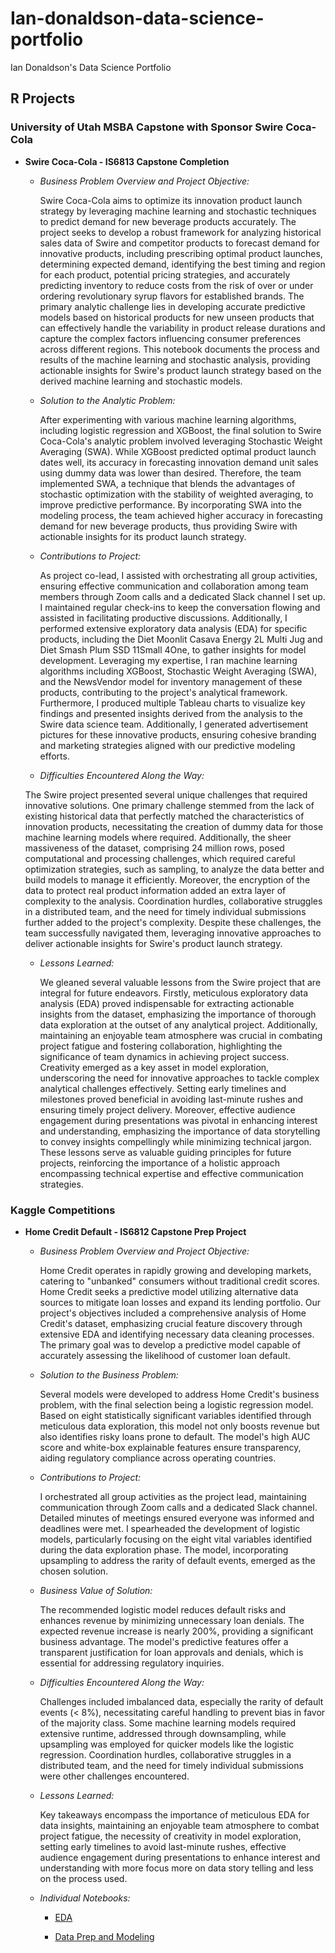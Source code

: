 # Ian-donaldson-data-science-portfolio
Ian Donaldson's Data Science Portfolio

## R Projects

### University of Utah MSBA Capstone with Sponsor Swire Coca-Cola  
+ **Swire Coca-Cola - IS6813 Capstone Completion**
  + *Business Problem Overview and Project Objective:*
  
    Swire Coca-Cola aims to optimize its innovation product launch strategy by leveraging machine learning and stochastic techniques to predict demand for new beverage products accurately. The project seeks to develop a robust framework for analyzing historical sales data of Swire and competitor products to forecast demand for innovative products, including prescribing optimal product launches, determining expected demand, identifying the best timing and region for each product, potential pricing strategies, and accurately predicting inventory to reduce costs from the risk of over or under ordering revolutionary syrup flavors for established brands. The primary analytic challenge lies in developing accurate predictive models based on historical products for new unseen products that can effectively handle the variability in product release durations and capture the complex factors influencing consumer preferences across different regions. This notebook documents the process and results of the machine learning and stochastic analysis, providing actionable insights for Swire's product launch strategy based on the derived machine learning and stochastic models.

  + *Solution to the Analytic Problem:*
  
    After experimenting with various machine learning algorithms, including logistic regression and XGBoost, the final solution to Swire Coca-Cola's analytic problem involved leveraging Stochastic Weight Averaging (SWA). While XGBoost predicted optimal product launch dates well, its accuracy in forecasting innovation demand unit sales using dummy data was lower than desired. Therefore, the team implemented SWA, a technique that blends the advantages of stochastic optimization with the stability of weighted averaging, to improve predictive performance. By incorporating SWA into the modeling process, the team achieved higher accuracy in forecasting demand for new beverage products, thus providing Swire with actionable insights for its product launch strategy.

  + *Contributions to Project:*
    
    As project co-lead, I assisted with orchestrating all group activities, ensuring effective communication and collaboration among team members through Zoom calls and a dedicated Slack channel I set up. I maintained regular check-ins to keep the conversation flowing and assisted in facilitating productive discussions. Additionally, I performed extensive exploratory data analysis (EDA) for specific products, including the Diet Moonlit Casava Energy 2L Multi Jug and Diet Smash Plum SSD 11Small 4One, to gather insights for model development. Leveraging my expertise, I ran machine learning algorithms including XGBoost, Stochastic Weight Averaging (SWA), and the NewsVendor model for inventory management of these products, contributing to the project's analytical framework. Furthermore, I produced multiple Tableau charts to visualize key findings and presented insights derived from the analysis to the Swire data science team. Additionally, I generated advertisement pictures for these innovative products, ensuring cohesive branding and marketing strategies aligned with our predictive modeling efforts.

  +  *Difficulties Encountered Along the Way:*
    
    The Swire project presented several unique challenges that required innovative solutions. One primary challenge stemmed from the lack of existing historical data that perfectly matched the characteristics of innovation products, necessitating the creation of dummy data for those machine learning models where required. Additionally, the sheer massiveness of the dataset, comprising 24 million rows, posed computational and processing challenges, which required careful optimization strategies, such as sampling, to analyze the data better and build models to manage it efficiently. Moreover, the encryption of the data to protect real product information added an extra layer of complexity to the analysis. Coordination hurdles, collaborative struggles in a distributed team, and the need for timely individual submissions further added to the project's complexity. Despite these challenges, the team successfully navigated them, leveraging innovative approaches to deliver actionable insights for Swire's product launch strategy.


  + *Lessons Learned:*
 
    We gleaned several valuable lessons from the Swire project that are integral for future endeavors. Firstly, meticulous exploratory data analysis (EDA) proved indispensable for extracting actionable insights from the dataset, emphasizing the importance of thorough data exploration at the outset of any analytical project. Additionally, maintaining an enjoyable team atmosphere was crucial in combating project fatigue and fostering collaboration, highlighting the significance of team dynamics in achieving project success. Creativity emerged as a key asset in model exploration, underscoring the need for innovative approaches to tackle complex analytical challenges effectively. Setting early timelines and milestones proved beneficial in avoiding last-minute rushes and ensuring timely project delivery. Moreover, effective audience engagement during presentations was pivotal in enhancing interest and understanding, emphasizing the importance of data storytelling to convey insights compellingly while minimizing technical jargon. These lessons serve as valuable guiding principles for future projects, reinforcing the importance of a holistic approach encompassing technical expertise and effective communication strategies.
  

### Kaggle Competitions  
+ **Home Credit Default - IS6812 Capstone Prep Project**
  + *Business Problem Overview and Project Objective:*
        
    Home Credit operates in rapidly growing and developing markets, catering to "unbanked" consumers without traditional credit scores. Home Credit seeks a predictive model utilizing alternative data sources to mitigate loan losses and expand its lending portfolio. Our project's objectives included a comprehensive analysis of Home Credit's dataset, emphasizing crucial feature discovery through extensive EDA and identifying necessary data cleaning processes. The primary goal was to develop a predictive model capable of accurately assessing the likelihood of customer loan default.

  + *Solution to the Business Problem:*

      Several models were developed to address Home Credit's business problem, with the final selection being a logistic regression model. Based on eight statistically significant variables identified through meticulous data exploration, this model not only boosts revenue but also identifies risky loans prone to default. The model's high AUC score and white-box explainable features ensure transparency, aiding regulatory compliance across operating countries.

  + *Contributions to Project:*

    I orchestrated all group activities as the project lead, maintaining communication through Zoom calls and a dedicated Slack channel. Detailed minutes of meetings ensured everyone was informed and deadlines were met. I spearheaded the development of logistic models, particularly focusing on the eight vital variables identified during the data exploration phase. The model, incorporating upsampling to address the rarity of default events, emerged as the chosen solution.

  + *Business Value of Solution:*

    The recommended logistic model reduces default risks and enhances revenue by minimizing unnecessary loan denials. The expected revenue increase is nearly 200%, providing a significant business advantage. The model's predictive features offer a transparent justification for loan approvals and denials, which is essential for addressing regulatory inquiries.

  +  *Difficulties Encountered Along the Way:*

      Challenges included imbalanced data, especially the rarity of default events (< 8%), necessitating careful handling to prevent bias in favor of the majority class. Some machine learning models required extensive runtime, addressed through downsampling, while upsampling was employed for quicker models like the logistic regression. Coordination hurdles, collaborative struggles in a distributed team, and the need for timely individual submissions were other challenges encountered.

  + *Lessons Learned:*

    Key takeaways encompass the importance of meticulous EDA for data insights, maintaining an enjoyable team atmosphere to combat project fatigue, the necessity of creativity in model exploration, setting early timelines to avoid last-minute rushes, effective audience engagement during presentations to enhance interest and understanding with more focus more on data story telling and less on the process used.

  + *Individual Notebooks:*

    + [EDA](Donaldson_Ian_EDA.Rmd)

    + [Data Prep and Modeling](Home%20Credit%20Default%20Kaggle%20Competition%20Data%20Prep%20and%20Modeling%20Ian.Rmd)

    

    
